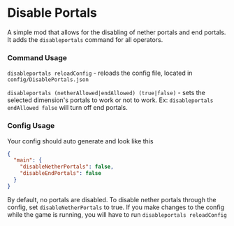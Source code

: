 # Disable Portals
A simple mod that allows for the disabling of nether portals
and end portals. It adds the `disableportals` command for all
operators.

### Command Usage
`disableportals reloadConfig` - reloads the config file, 
located in `config/DisablePortals.json`

`disableportals (netherAllowed|endAllowed) (true|false)` - 
sets the selected dimension's portals to work or not to work.
Ex: `disableportals endAllowed false` will turn off end 
portals.

### Config Usage
Your config should auto generate and look like this
```json
{
  "main": {
    "disableNetherPortals": false,
    "disableEndPortals": false
  }
}
```
By default, no portals are disabled. To disable nether
portals through the config, set `disableNetherPortals` to 
true. If you make changes to the config while the game is
running, you will have to run `disableportals reloadConfig`